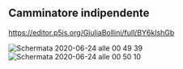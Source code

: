 ## Camminatore indipendente

https://editor.p5js.org/GiuliaBollini/full/BY6kIshGb

![Schermata 2020-06-24 alle 00 49 39](https://user-images.githubusercontent.com/61871414/85475850-1f7ab700-b5b7-11ea-920e-9aef43aa7ce0.png)
![Schermata 2020-06-24 alle 00 50 10](https://user-images.githubusercontent.com/61871414/85475851-20134d80-b5b7-11ea-9d92-fcff5082c5bb.png)
